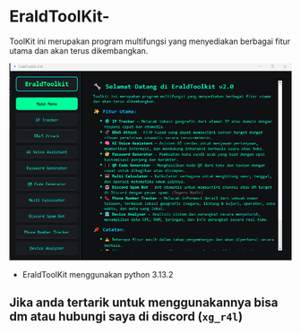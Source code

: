 # EraldToolKit-
ToolKit ini merupakan program multifungsi yang menyediakan berbagai fitur utama dan akan terus dikembangkan.

![](EraldToolKit.png)  
 
- EraldToolKit menggunakan python 3.13.2

## Jika anda tertarik untuk menggunakannya bisa dm atau hubungi saya di discord (`xg_r4l`) 
